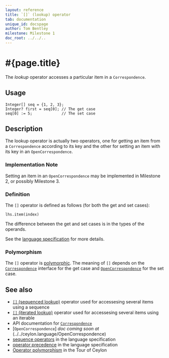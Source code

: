 ```yaml
---
layout: reference
title: `[]` (lookup) operator
tab: documentation
unique_id: docspage
author: Tom Bentley
milestone: Milestone 1
doc_root: ../../..
---
```


# #{page.title}

The *lookup* operator accesses a particular item in a `Correspondence`.

## Usage 

    Integer[] seq = {1, 2, 3};
    Integer? first = seq[0]; // The get case
    seq[0] := 5;             // The set case

## Description

The lookup operator is actually two operators, one for getting an item from a 
`Correspondence` according to its key and the other for setting an 
item with its key in an `OpenCorrespondence`.

### Implementation Note

<!-- M2 -->
Setting an item in an `OpenCorrespondence` may be implemented in Milestone 2,
or possibly Milestone 3.

### Definition

The `[]` operator is defined as follows (for both the get and set cases):

<!-- no-check -->
    lhs.item(index)

The difference between the get and set cases is in the types of the operands.

See the [language specification](#{page.doc_root}/#{site.urls.spec_relative}#listmap) for 
more details.

### Polymorphism

The `[]` operator is [polymorphic](#{page.doc_root}/reference/operator/operator-polymorphism). 
The meaning of `[]` depends on the 
[`Correspondence`](#{page.doc_root}/api/ceylon/language/interface_Correspondence.html) 
interface for the get case and 
[`OpenCorrespondence`](#{page.doc_root}/api/ceylon/language/interface_OpenCorrespondence.html)
for the set case.

## See also

* [`[]` (sequenced lookup)](../sequenced-lookup) operator used for accessesing several items using a sequence
* [`[]` (iterated lookup)](../iterated-lookup) operator used for accessesing several items using an iterable
* API documentation for [`Correspondence`](#{page.doc_root}/api/ceylon/language/interface_Correspondence.html) 
* [`OpenCorrespondence`] _doc coming soon at_ (../../ceylon.language/OpenCorrespondence)
* [sequence operators](#{page.doc_root}/#{site.urls.spec_relative}#listmap) in the 
  language specification
* [operator precedence](#{page.doc_root}/#{site.urls.spec_relative}#operatorprecedence) in the 
  language specification
* [Operator polymorphism](#{page.doc_root}/tour/language-module/#operator_polymorphism) 
  in the Tour of Ceylon

